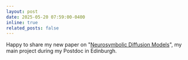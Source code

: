 ```yaml
---
layout: post
date: 2025-05-20 07:59:00-0400
inline: true
related_posts: false
---
```


Happy to share my new paper on "[Neurosymbolic Diffusion Models](https://arxiv.org/abs/2505.13138)", my main project during my Postdoc in Edinburgh. 